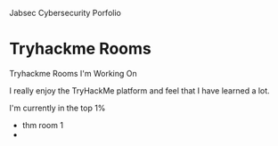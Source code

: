   Jabsec Cybersecurity Porfolio

Tryhackme Rooms
===============

Tryhackme Rooms I'm Working On

I really enjoy the TryHackMe platform and feel that I have learned a lot. 

I'm currently in the top 1% 

* thm room 1
* 
